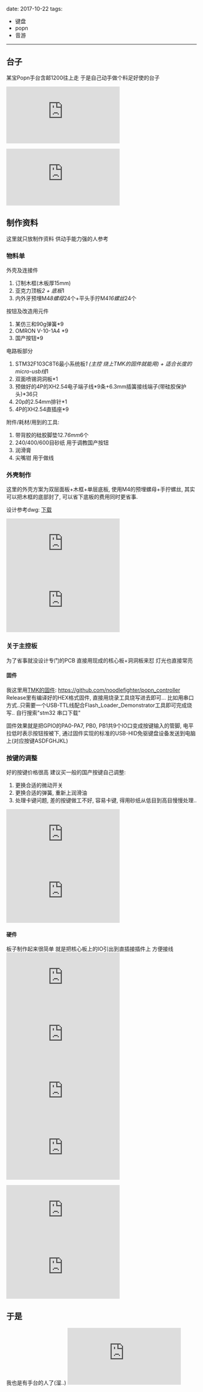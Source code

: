 
date: 2017-10-22
tags: 
- 键盘
- popn
- 音游
---

## 台子

某宝Popn手台含邮1200往上走 于是自己动手做个料足好使的台子

<!--more-->

![IMG_20170930_222520.jpg](http://lolipan.noodlefighter.com/index.php?user/publicLink&fid=8023Z_OUqy0U_FNbRaoI0EeWGvni9YnlzcbRAvW5JsLGuwwjv9oWgc6SaCAvreM_1tQMA1LU_-S4OxBMTUCRxOkogdLgs4mtmXQiYZgEAMx3_sRFkkE8EVAblFNmmeNZXt8&file_name=/IMG_20170930_222520.jpg)

![IMG_20170930_222436.jpg](http://lolipan.noodlefighter.com/index.php?user/publicLink&fid=6287HPuX_p5x8qDRr-ZTR4zWuzTIBq0Zn_GbdYgNUxiH-JXbQ2hZGM1Q-YkuEC8ymJoYAAMaTc3ihDgCntzyg5f50h9BLhrd3iSlYAkjxCn9xgsTCE0ZSc4YaAUreJp5ZRA&file_name=/IMG_20170930_222436.jpg)

## 制作资料

这里就只放制作资料 供动手能力强的人参考

### 物料单
外壳及连接件 
1. 订制木框(木板厚15mm)
2. 亚克力顶板*2 + 底板*1
3. 内外牙预埋M4*8螺母*24个+平头手拧M4*16螺丝*24个

按钮及改造用元件
1. 某仿三和90g弹簧*9
2. OMRON V-10-1A4 *9
3. 国产按钮*9

电路板部分
1. STM32F103C8T6最小系统板*1 (主控 烧上TMK的固件就能用) + 适合长度的micro-usb线*1
2. 双面喷锡洞洞板*1
3. 预做好的4P的XH2.54电子端子线*9条+6.3mm插簧接线端子(带硅胶保护头)*36只
4. 20p的2.54mm排针*1
5. 4P的XH2.54直插座*9

附件/耗材/用到的工具:
1. 带背胶的硅胶脚垫12.7*6mm*6个
2. 240/400/600目砂纸 用于调教国产按钮
3. 润滑膏
4. 尖嘴钳 用于做线

### 外壳制作
这里的外壳方案为双层面板+木框+单层底板, 使用M4的预埋螺母+手拧螺丝, 其实可以把木框的底部封了, 可以省下底板的费用同时更省事.

设计参考dwg: [下载](../i/log_popn_music_controller/shell_recover.zip)

![IMG_20170930_122727.jpg](http://lolipan.noodlefighter.com/index.php?user/publicLink&fid=e37ezUG0P-hWCupc1-la2qi8rMzVGcjZIQdSeZospeu8bFer7p90qeE7Tv6kpoofYPFryyfDrwC75AchphMU0vDnwVnxJbqjoLQbyAcXEZDmlFaB8bhpHxSLSrdGHQe_hJQ&file_name=/IMG_20170930_122727.jpg)![IMG_20170930_124903.jpg](http://lolipan.noodlefighter.com/index.php?user/publicLink&fid=af16t4svKw1nCPrQd3IreyHyFJY7e49wdwbjL1mf4N4pifrkOmpaRPvjEJL8svarqB8SbCsGDVRynYWMUOJvGtK4BXI0XO4_FGI-xe-D6xvCIF3OTXNfQr3gsqEn7m4cxNA&file_name=/IMG_20170930_124903.jpg)

### 关于主控板
为了省事就没设计专门的PCB 直接用现成的核心板+洞洞板来怼 灯光也直接常亮

#### 固件
我这里用[TMK的固件](https://github.com/tmk/tmk_keyboard/tree/master/tmk_core):
https://github.com/noodlefighter/popn_controller
Release里有编译好的HEX格式固件, 直接用烧录工具烧写进去即可...
比如用串口方式..只需要一个USB-TTL线配合Flash_Loader_Demonstrator工具即可完成烧写.. 自行搜索"stm32 串口下载"

固件效果就是把GPIO的PA0-PA7, PB0, PB1共9个IO口变成按键输入的管脚, 电平拉低时表示按钮按被下, 通过固件实现的标准的USB-HID免驱键盘设备发送到电脑上(对应按键ASDFGHJKL)

### 按键的调整
好的按键价格很高 建议买一般的国产按键自己调整:
1. 更换合适的微动开关
2. 更换合适的弹簧, 重新上润滑油
3. 处理卡键问题, 差的按键做工不好, 容易卡键, 得用砂纸从低目到高目慢慢处理..

![IMG_20170827_143440.jpg](http://lolipan.noodlefighter.com/index.php?user/publicLink&fid=fb0787OkqyKWEvcf2GE_y0Q2uq3qKFBmt05D2VVfpZFglUjmHZKPb2-rdQ5ZR6ECG-kJ6yp_zxKyJsryHY88tdtZd8kCe-L0Y3R1tix_kRoYomSLu-azElRjQiUI25XQAnE&file_name=/IMG_20170827_143440.jpg)
![IMG_20170827_140653.jpg](http://lolipan.noodlefighter.com/index.php?user/publicLink&fid=7b3aR7PiUOjq69T5TBP5hcZbgNWdhF_xodDyGipJ7F9LUp8ljg3PKUOvOxhBfcXndh28nFisz1HylNZuaCBHOwXa9gqGen5ybDEI5ivzH6XwLJA4mHMN2tFRSvcbPKMBZdo&file_name=/IMG_20170827_140653.jpg)


#### 硬件
板子制作起来很简单 就是把核心板上的IO引出到直插接插件上 方便接线
![IMG_20170910_125356.jpg](http://lolipan.noodlefighter.com/index.php?user/publicLink&fid=fa05FQCRuCWm2hPeweeE-hlOuUv5GSDvkduVp09XUbXX6ozV5Is39E1LkFTjszPEJlrNoarwXNvFEkOvtUF0nnZrF7gEsT5yDiF_hMokBJWS4IM76-8A6qInOHXAmRXcy8c&file_name=/IMG_20170910_125356.jpg)
![IMG_20170910_142908.jpg](http://lolipan.noodlefighter.com/index.php?user/publicLink&fid=5fe6YeMidz4lmuMmy3aBYmBDNiXg4ABQ6NiKCPKtDqnogrndcl-t8sQv8QCz5LNCtpTxNiWfSJYBoOhnrZIG7G6ib-BIr1encnv5d5Ffk1nHN-tirAjinCMIb3Yly7C4AmQ&file_name=/IMG_20170910_142908.jpg)
![IMG_20170910_142122.jpg](http://lolipan.noodlefighter.com/index.php?user/publicLink&fid=cb20cC-XGvsAzWMEDT7b_2gkCreARRaIOY2v-psgNka7GBW9kPjVqTeNnH4STHfBoZ8E9nGlIlntS3Ya-bntHAh9ebad1uoEqtVSPVu5Sz7rZ19-yzDkYj6zUIJs9qBFJhQ&file_name=/IMG_20170910_142122.jpg)
![IMG20170910175610.jpg](http://lolipan.noodlefighter.com/index.php?user/publicLink&fid=8380ufprSFImHfEvIu0ME_3bkdMGD3n4Zp4LBS7EQ-X-p_Akser8PfiezkSV-hf6cixdoDX5ZgxFNt2XiIKVy-L5dublAj9rpwtVKexHRoyvWZ8f9HksKfCfNdUsUJwv&file_name=/IMG20170910175610.jpg)

![IMG_20170910_175048.jpg](http://lolipan.noodlefighter.com/index.php?user/publicLink&fid=e311o_1CNmGlPaKlYRO9TUD09yBk7hoQrM4iLFpPqUyuiq3TPmfWYnsnQIZHopeoxHZQcBBDWRMbSWv6O0HSH_x2QSCT1ZL-2lAgfdewauuY4JFUb1sD3JlBraVHeRplkvs&file_name=/IMG_20170910_175048.jpg)
![IMG_20170930_220102.jpg](http://lolipan.noodlefighter.com/index.php?user/publicLink&fid=8684MC4ngIeXf7bySvc5TL1zAT92ZFX1qF5r6ALjMZ-ccAqutCNka2h-H1amQNiVog5EuptY2iELGoekKvCFvVm1dt45vx22tZGkz-qbf6wZRR3de6IqQu53asulsmKpa3o&file_name=/IMG_20170930_220102.jpg)


## 于是
我也是有手台的人了(溜..)
![IMG20170924000132.jpg](http://lolipan.noodlefighter.com/index.php?user/publicLink&fid=93a0to7nhqc6pwm2dGjNDiT2jsAXvi5jUa6RhM1-KL-UUbxVRjjUAQW8skyxfI3Y3VSYqJfn1Da_pBtAjrq3XNQBU1NqW624TP1qBaU5zTaTIjy-rsz7RJpbaliBnLfA&file_name=/IMG20170924000132.jpg)
